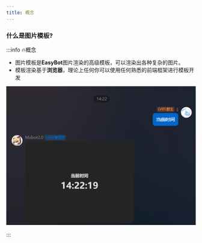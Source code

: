 ```yaml
---
title: 概念
---
```


### 什么是图片模板?

:::info 🔥概念
- 图片模板是**EasyBot**图片渲染的高级模板，可以渲染出各种复杂的图片。
- 模板渲染基于**浏览器**，理论上任何你可以使用任何熟悉的前端框架进行模板开发

![](./image/image_display.png)

:::
